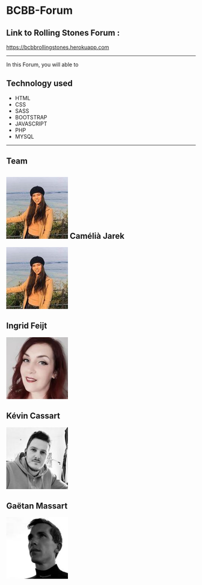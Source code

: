 # BCBB-Forum

## Link to Rolling Stones Forum :

https://bcbbrollingstones.herokuapp.com

_____________________________________________________________________________

In this Forum, you will able to 




## Technology used

- HTML
- CSS
- SASS
- BOOTSTRAP
- JAVASCRIPT
- PHP
- MYSQL

_____________________________________________________________________________

## Team

![Camélia Jarek](images/team_pictures/Camelia.jpeg "Camélia Jarek")
 Camélià Jarek
 -
![Camélia Jarek](images/team_pictures/Camelia.jpeg "Camélia Jarek")

 Ingrid Feijt
 -
![Ingrid Feijt](images/team_pictures/ingrid.jpeg "Ingrid Feijt")

 Kévin Cassart
 -
![Kévin Cassart](images/team_pictures/kevin.jpeg "Kévin Cassart")

 Gaëtan Massart
 -
![Gaëtan Massart](images/team_pictures/gaetan.jpeg "Gaëtan Massart")


